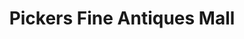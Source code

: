 ---
title: "Pickers Fine Antiques Mall"
url: /hampton/pickers-fine-antiques-mall/
shop: Antiquitäten
---